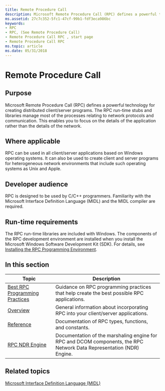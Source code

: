 ```yaml
---
title: Remote Procedure Call
description: Microsoft Remote Procedure Call (RPC) defines a powerful technology for creating distributed client/server programs.
ms.assetid: 27c7c352-5fc1-47cf-99b1-fdf3eca986bc
keywords:
- RPC
- RPC, (See Remote Procedure Call)
- Remote Procedure Call RPC , start page
- Remote Procedure Call RPC
ms.topic: article
ms.date: 05/31/2018
---
```


# Remote Procedure Call

## Purpose

Microsoft Remote Procedure Call (RPC) defines a powerful technology for creating distributed client/server programs. The RPC run-time stubs and libraries manage most of the processes relating to network protocols and communication. This enables you to focus on the details of the application rather than the details of the network.

## Where applicable

RPC can be used in all client/server applications based on Windows operating systems. It can also be used to create client and server programs for heterogeneous network environments that include such operating systems as Unix and Apple.

## Developer audience

RPC is designed to be used by C/C++ programmers. Familiarity with the Microsoft Interface Definition Language (MIDL) and the MIDL compiler are required.

## Run-time requirements

The RPC run-time libraries are included with Windows. The components of the RPC development environment are installed when you install the Microsoft Windows Software Development Kit (SDK). For details, see [Installing the RPC Programming Environment](installing-the-rpc-programming-environment.md).

## In this section



| Topic                                                                           | Description                                                                                                                      |
|---------------------------------------------------------------------------------|----------------------------------------------------------------------------------------------------------------------------------|
| [Best RPC Programming Practices](best-rpc-programming-practices.md)<br/> | Guidance on RPC programming practices that help create the best possible RPC applications.<br/>                            |
| [Overview](overviews.md)<br/>                                            | General information about incorporating RPC into your client/server applications.<br/>                                     |
| [Reference](reference.md)<br/>                                           | Documentation of RPC types, functions, and constants.<br/>                                                                 |
| [RPC NDR Engine](rpc-ndr-engine.md)<br/>                                 | Documentation of the marshaling engine for RPC and DCOM components, the RPC Network Data Representation (NDR) Engine.<br/> |



 

## Related topics

<dl> <dt>

[Microsoft Interface Definition Language (MIDL)](/windows/desktop/Midl/midl-start-page)
</dt> </dl>

 

